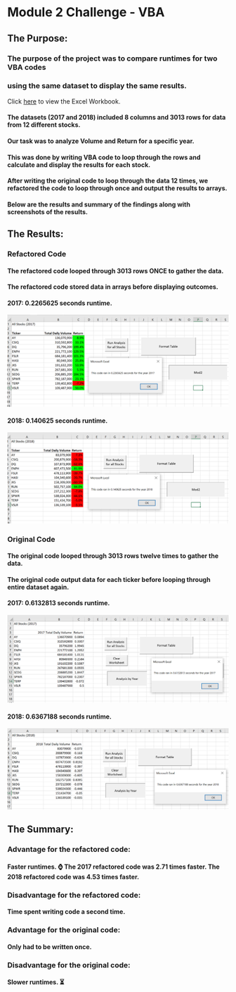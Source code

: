 # Module 2 Challenge - VBA

## The Purpose:

###   The purpose of the project was to compare runtimes for two VBA codes
###   using the same dataset to display the same results.

Click [here](/VBA_Challenge.xlsm) to view the Excel Workbook.

#### The datasets (2017 and 2018) included 8 columns and 3013 rows for data from 12 different stocks.
#### Our task was to analyze Volume and Return for a specific year.
#### This was done by writing VBA code to loop through the rows and calculate and display the results for each stock.
#### After writing the original code to loop through the data 12 times, we refactored the code to loop through once and output the results to arrays.
#### Below are the results and summary of the findings along with screenshots of the results.

## The Results:

###   Refactored Code

####    The refactored code looped through 3013 rows **ONCE** to gather the data.
####    The refactored code stored data in arrays before displaying outcomes.

####    2017: 0.2265625 seconds runtime.

![2017 Refactored](Resources/VBA_Challenge_2017.PNG)

####    2018: 0.140625 seconds runtime.

![2018 Refactored](Resources/VBA_Challenge_2018.PNG)

###   Original Code

####    The original code looped through 3013 rows twelve times to gather the data.
####    The original code output data for each ticker before looping through entire dataset again.

####    2017: 0.6132813 seconds runtime.

![2017 Original](Resources/Original%202017.PNG)

####    2018: 0.6367188 seconds runtime.

![2018 Original](Resources/Original%202018.PNG)

## The Summary:

###   Advantage for the refactored code:
####    Faster runtimes.  :watch: The 2017 refactored code was 2.71 times faster.  The 2018 refactored code was 4.53 times faster.
###   Disadvantage for the refactored code:
####    Time spent writing code a second time.

###   Advantage for the original code:
####    Only had to be written once.
###   Disadvantage for the original code:
####    Slower runtimes.  :hourglass_flowing_sand:
